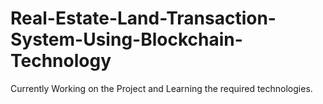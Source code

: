 # Real-Estate-Land-Transaction-System-Using-Blockchain-Technology

Currently Working on the Project and Learning the required technologies.
